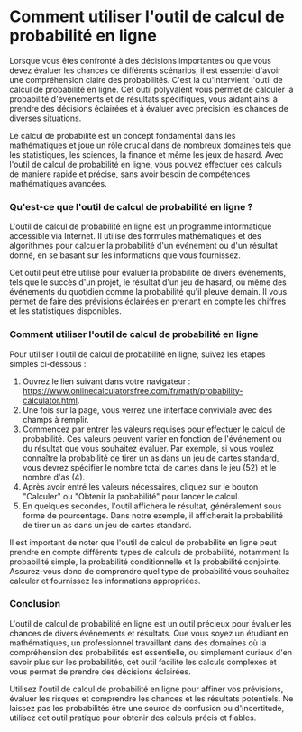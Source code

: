Comment utiliser l'outil de calcul de probabilité en ligne
==========================================================

Lorsque vous êtes confronté à des décisions importantes ou que vous devez évaluer les chances de différents scénarios, il est essentiel d'avoir une compréhension claire des probabilités. C'est là qu'intervient l'outil de calcul de probabilité en ligne. Cet outil polyvalent vous permet de calculer la probabilité d'événements et de résultats spécifiques, vous aidant ainsi à prendre des décisions éclairées et à évaluer avec précision les chances de diverses situations.

Le calcul de probabilité est un concept fondamental dans les mathématiques et joue un rôle crucial dans de nombreux domaines tels que les statistiques, les sciences, la finance et même les jeux de hasard. Avec l'outil de calcul de probabilité en ligne, vous pouvez effectuer ces calculs de manière rapide et précise, sans avoir besoin de compétences mathématiques avancées.

### Qu'est-ce que l'outil de calcul de probabilité en ligne ?

L'outil de calcul de probabilité en ligne est un programme informatique accessible via Internet. Il utilise des formules mathématiques et des algorithmes pour calculer la probabilité d'un événement ou d'un résultat donné, en se basant sur les informations que vous fournissez.

Cet outil peut être utilisé pour évaluer la probabilité de divers événements, tels que le succès d'un projet, le résultat d'un jeu de hasard, ou même des événements du quotidien comme la probabilité qu'il pleuve demain. Il vous permet de faire des prévisions éclairées en prenant en compte les chiffres et les statistiques disponibles.

### Comment utiliser l'outil de calcul de probabilité en ligne

Pour utiliser l'outil de calcul de probabilité en ligne, suivez les étapes simples ci-dessous :

1. Ouvrez le lien suivant dans votre navigateur : <https://www.onlinecalculatorsfree.com/fr/math/probability-calculator.html>.
2. Une fois sur la page, vous verrez une interface conviviale avec des champs à remplir.
3. Commencez par entrer les valeurs requises pour effectuer le calcul de probabilité. Ces valeurs peuvent varier en fonction de l'événement ou du résultat que vous souhaitez évaluer. Par exemple, si vous voulez connaître la probabilité de tirer un as dans un jeu de cartes standard, vous devrez spécifier le nombre total de cartes dans le jeu (52) et le nombre d'as (4).
4. Après avoir entré les valeurs nécessaires, cliquez sur le bouton "Calculer" ou "Obtenir la probabilité" pour lancer le calcul.
5. En quelques secondes, l'outil affichera le résultat, généralement sous forme de pourcentage. Dans notre exemple, il afficherait la probabilité de tirer un as dans un jeu de cartes standard.

Il est important de noter que l'outil de calcul de probabilité en ligne peut prendre en compte différents types de calculs de probabilité, notamment la probabilité simple, la probabilité conditionnelle et la probabilité conjointe. Assurez-vous donc de comprendre quel type de probabilité vous souhaitez calculer et fournissez les informations appropriées.

### Conclusion

L'outil de calcul de probabilité en ligne est un outil précieux pour évaluer les chances de divers événements et résultats. Que vous soyez un étudiant en mathématiques, un professionnel travaillant dans des domaines où la compréhension des probabilités est essentielle, ou simplement curieux d'en savoir plus sur les probabilités, cet outil facilite les calculs complexes et vous permet de prendre des décisions éclairées.

Utilisez l'outil de calcul de probabilité en ligne pour affiner vos prévisions, évaluer les risques et comprendre les chances et les résultats potentiels. Ne laissez pas les probabilités être une source de confusion ou d'incertitude, utilisez cet outil pratique pour obtenir des calculs précis et fiables.